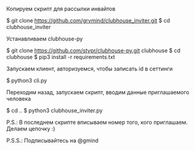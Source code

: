 Копируем скрипт для рассылки инвайтов

$ git clone https://github.com/grvmind/clubhouse_inviter.git
$ cd clubhouse_inviter

Устанавливаем clubhouse-py

$ git clone https://github.com/stypr/clubhouse-py.git clubhouse
$ cd clubhouse
$ pip3 install -r requirements.txt

Запускаем клиент, авторизуемся, чтобы записать id в сеттинги

$ python3 cli.py

Переходим назад, запускаем скрипт, вводим данные приглашаемого человека

$ cd ..
$ python3 clubhouse_inviter.py

P.S.: В последнем скрипте вписываем номер того, кого приглашаем. Делаем цепочку :)

P.S.S.: Подписывайтесь на @gmind
